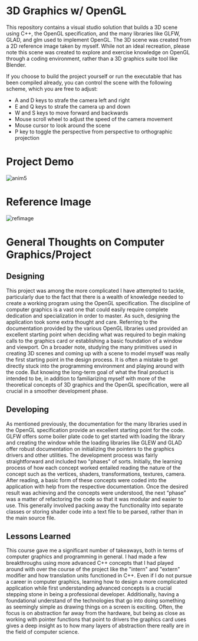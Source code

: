 # 3D Graphics w/ OpenGL
This repository contains a visual studio solution that builds a 3D scene using C++, the OpenGL specification, and the many libraries like GLFW, GLAD, and glm used to implement OpenGL. The 3D scene was created from a 2D reference image taken by myself. While not an ideal recreation, please note this scene was created to explore and exercise knowledge on OpenGL through a coding environment, rather than a 3D graphics suite tool like Blender.

If you choose to build the project yourself or run the executable that has been compiled already, you can control the scene with the following scheme, which you are free to adjust:
* A and D keys to strafe the camera left and right
* E and Q keys to strafe the camera up and down
* W and S keys to move forward and backwards
* Mouse scroll wheel to adjust the speed of the camera movement
* Mouse cursor to look around the scene
* P key to toggle the perspective from perspective to orthographic projection
  
# Project Demo
![anim5](https://github.com/Mujanov3737/OpenGL-Scene-Recreation-in-3D/assets/75598761/d01a70a3-eab5-43c9-9b52-ed7af61921b9)
# Reference Image
![refimage](https://github.com/Mujanov3737/OpenGL-Scene-Recreation-in-3D/assets/75598761/046e9d0e-5039-42d6-980b-cfe5f9290f54)
# General Thoughts on Computer Graphics/Project
## Designing
This project was among the more complicated I have attempted to tackle, particularly due to the fact that there is a wealth of knowledge needed to create a working program using the OpenGL specification. The discipline of computer graphics is a vast one that could easily require complete dedication and specialization in order to master. As such, designing the application took some extra thought and care. Referring to the documentation provided by the various OpenGL libraries used provided an excellent starting point when deciding what was required to begin making calls to the graphics card or establishing a basic foundation of a window and viewport. On a broader note, studying the many primitives used in creating 3D scenes and coming up with a scene to model myself was really the first starting point in the design process. It is often a mistake to get directly stuck into the programming environment and playing around with the code. But knowing the long-term goal of what the final product is intended to be, in addition to familiarizing myself with more of the theoretical concepts of 3D graphics and the OpenGL specification, were all crucial in a smoother development phase.
## Developing
As mentioned previously, the documentation for the many libraries used in the OpenGL specification provide an excellent starting point for the code. GLFW offers some boiler plate code to get started with loading the library and creating the window while the loading libraries like GLEW and GLAD offer robust documentation on initializing the pointers to the graphics drivers and other utilities. The development process was fairly straightforward and included two "phases" of sorts. Initially, the learning process of how each concept worked entailed reading the nature of the concept such as the vertices, shaders, transformations, textures, camera. After reading, a basic form of these concepts were coded into the application with help from the respective documentation. Once the desired result was achieving and the concepts were understood, the next “phase” was a matter of refactoring the code so that it was modular and easier to use. This generally involved packing away the functionality into separate classes or storing shader code into a text file to be parsed, rather than in the main source file.
## Lessons Learned
This course gave me a significant number of takeaways, both in terms of computer graphics and programming in general. I had made a few breakthroughs using more advanced C++ concepts that I had played around with over the course of the project like the "intern" and "extern" modifier and how translation units functioned in C++. Even if I do not pursue a career in computer graphics, learning how to design a more complicated application while first understanding advanced concepts is a crucial stepping stone in being a professional developer.
Additionally, having a foundational understand of the technologies that go into doing something as seemingly simple as drawing things on a screen is exciting. Often, the focus is on abstraction far away from the hardware, but being as close as working with pointer functions that point to drivers the graphics card uses gives a deep insight as to how many layers of abstraction there really are in the field of computer science.
